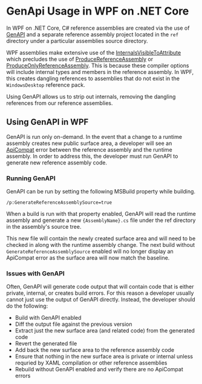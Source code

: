 # GenApi Usage in WPF on .NET Core
In WPF on .NET Core, C# reference assemblies are created via the use of [GenAPI](https://github.com/dotnet/arcade/tree/master/src/Microsoft.DotNet.GenAPI) and a separate reference assembly project located in the `ref` directory under a particular assemblies source directory.

WPF assemblies make extensive use of the [InternalsVisibleToAttribute](https://docs.microsoft.com/en-us/dotnet/api/system.runtime.compilerservices.internalsvisibletoattribute?view=netcore-3.0) which precludes the use of [ProduceReferenceAssembly](https://docs.microsoft.com/en-us/visualstudio/msbuild/common-msbuild-project-properties?view=vs-2019) or [ProduceOnlyReferenceAssembly](https://docs.microsoft.com/en-us/dotnet/csharp/language-reference/compiler-options/refonly-compiler-option).  This is because these compiler options will include internal types and members in the reference assembly.  In WPF, this creates dangling references to assemblies that do not exist in the `WindowsDesktop` reference pack.

Using GenAPI allows us to strip out internals, removing the dangling references from our reference assemblies.

## Using GenAPI in WPF
GenAPI is run only on-demand.  In the event that a change to a runtime assembly creates new public surface area, a developer will see an [ApiCompat](api-compat.md) error between the reference assembly and the runtime assembly.  In order to address this, the developer must run GenAPI to generate new reference assembly code.
### Running GenAPI
GenAPI can be run by setting the following MSBuild property while building.
```
/p:GenerateReferenceAssemblySource=true
```
When a build is run with that property enabled, GenAPI will read the runtime assembly and generate a new `{AssemblyName}.cs` file under the ref directory in the assembly's source tree.

This new file will contain the newly created surface area and will need to be checked in along with the runtime assembly change.  The next build without `GenerateReferenceAssemblySource` enabled will no longer display an ApiCompat error as the surface area will now match the baseline.
### Issues with GenAPI
Often, GenAPI will generate code output that will contain code that is either private, internal, or creates build errors.  For this reason a developer usually cannot just use the output of GenAPI directly.  Instead, the developer should do the following:
* Build with GenAPI enabled
* Diff the output file against the previous version
* Extract just the new surface area (and related code) from the generated code
* Revert the generated file
* Add back the new surface area to the reference assembly code
* Ensure that nothing in the new surface area is private or internal unless requried by XAML compilation or other reference assemblies
* Rebuild without GenAPI enabled and verify there are no ApiCompat errors
